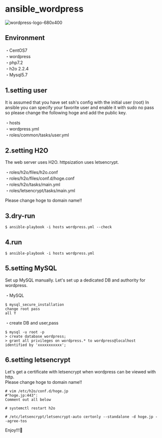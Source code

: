 # ansible_wordpress

![wordpress-logo-680x400](https://user-images.githubusercontent.com/5633085/44000641-d705b6d0-9e5e-11e8-8431-3fd766c459a3.png)

## Environment
・CentOS7  
・wordpress  
・php7.2  
・h2o 2.2.4  
・Mysql5.7  

## 1.setting user


It is assumed that you have set ssh's config with the initial user (root)
In ansible you can specify your favorite user and enable it with sudo no pass so please change the following hoge and add the public key.

・hosts  
・wordpress.yml  
・roles/common/tasks/user.yml

## 2.setting H2O

The web server uses H2O.
httpsization uses letsencrypt.

・roles/h2o/files/h2o.conf  
・roles/h2o/files/conf.d/hoge.conf  
・roles/h2o/tasks/main.yml  
・roles/letsencrypt/tasks/main.yml  

Please change hoge to domain name!!

## 3.dry-run

````
$ ansible-playbook -i hosts wordpress.yml --check
````

## 4.run

````
$ ansible-playbook -i hosts wordpress.yml
````

## 5.setting MySQL

Set up MySQL manually. Let's set up a dedicated DB and authority for wordpress.

・MySQL

```
$ mysql_secure_installation
change root pass
all Y
```

・create DB and user,pass

```
$ mysql -u root -p
> create database wordpress;
> grant all privileges on wordpress.* to wordpress@localhost identified by 'xxxxxxxxxxx';
```

## 6.setting letsencrypt

Let's get a certificate with letsencrypt when wordpress can be viewed with http.  
Please change hoge to domain name!!

```
# vim /etc/h2o/conf.d/hoge.jp
#"hoge.jp:443":
Comment out all below
```

```
# systemctl restart h2o  
```

```
# /etc/letsencrypt/letsencrypt-auto certonly --standalone -d hoge.jp --agree-tos

```

Enjoy!!!🤣

